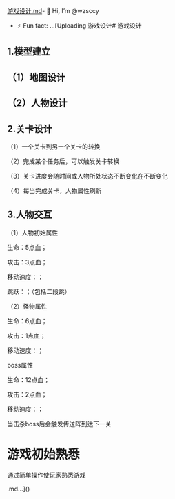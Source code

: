 [游戏设计.md](https://github.com/user-attachments/files/16189231/default.md)- 👋 Hi, I’m @wzsccy
- ⚡ Fun fact: ...[Uploading 游戏设计# 游戏设计

## 1.模型建立

## （1）地图设计

## （2）人物设计

## 2.关卡设计

（1）一个关卡到另一个关卡的转换

（2）完成某个任务后，可以触发关卡转换

（3）关卡进度会随时间或人物所处状态不断变化在不断变化

（4）每当完成关卡，人物属性刷新

## 3.人物交互

（1）人物初始属性

生命：5点血；

攻击：3点血；

移动速度：；

跳跃：；（包括二段跳）

（2）怪物属性

生命：6点血；

攻击：1点血；

移动速度：；

boss属性

生命：12点血；

攻击：2点血；

移动速度：；

当击杀boss后会触发传送阵到达下一关

# 游戏初始熟悉

通过简单操作使玩家熟悉游戏



.md…]()


<!---
wzsccy/wzsccy is a ✨ special ✨ repository because its `README.md` (this file) appears on your GitHub profile.
You can click the Preview link to take a look at your changes.
--->
